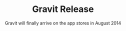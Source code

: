 ---
layout: post
title: Gravit Release
subtitle: Gravit will finally arrive on the app stores in August 2014
categories: gravit
---